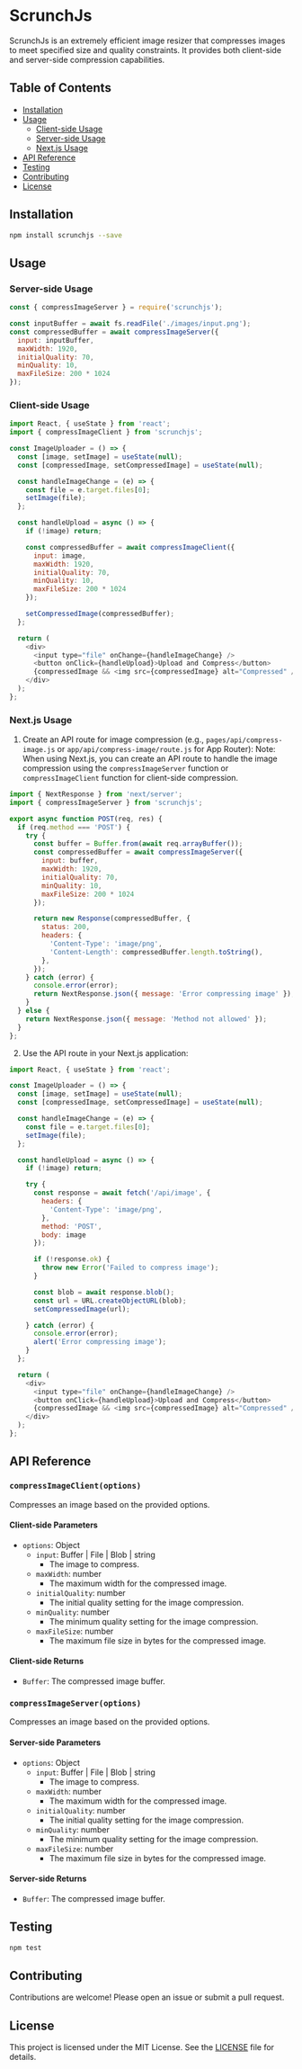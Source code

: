 # ScrunchJs

ScrunchJs is an extremely efficient image resizer that compresses images to meet specified size and quality constraints. It provides both client-side and server-side compression capabilities.

## Table of Contents

- [Installation](#installation)
- [Usage](#usage)
  - [Client-side Usage](#client-side-usage)
  - [Server-side Usage](#server-side-usage)
  - [Next.js Usage](#nextjs-usage)
- [API Reference](#api-reference)
- [Testing](#testing)
- [Contributing](#contributing)
- [License](#license)

## Installation

```bash
npm install scrunchjs --save
```

## Usage

### Server-side Usage

```javascript
const { compressImageServer } = require('scrunchjs');

const inputBuffer = await fs.readFile('./images/input.png');
const compressedBuffer = await compressImageServer({
  input: inputBuffer,
  maxWidth: 1920,
  initialQuality: 70,
  minQuality: 10,
  maxFileSize: 200 * 1024
});
```

### Client-side Usage

```javascript
import React, { useState } from 'react';
import { compressImageClient } from 'scrunchjs';

const ImageUploader = () => {
  const [image, setImage] = useState(null);
  const [compressedImage, setCompressedImage] = useState(null);

  const handleImageChange = (e) => {
    const file = e.target.files[0];
    setImage(file);
  };

  const handleUpload = async () => {
    if (!image) return;

    const compressedBuffer = await compressImageClient({
      input: image,
      maxWidth: 1920,
      initialQuality: 70,
      minQuality: 10,
      maxFileSize: 200 * 1024
    });

    setCompressedImage(compressedBuffer);
  };

  return (
    <div>
      <input type="file" onChange={handleImageChange} />
      <button onClick={handleUpload}>Upload and Compress</button>
      {compressedImage && <img src={compressedImage} alt="Compressed" />}
    </div>
  );
};
```

### Next.js Usage

1. Create an API route for image compression (e.g., `pages/api/compress-image.js` or `app/api/compress-image/route.js` for App Router):
Note: When using Next.js, you can create an API route to handle the image compression using the `compressImageServer` function or `compressImageClient` function for client-side compression.

```javascript
import { NextResponse } from 'next/server';
import { compressImageServer } from 'scrunchjs';

export async function POST(req, res) {
  if (req.method === 'POST') {
    try {
      const buffer = Buffer.from(await req.arrayBuffer());
      const compressedBuffer = await compressImageServer({
        input: buffer,
        maxWidth: 1920,
        initialQuality: 70,
        minQuality: 10,
        maxFileSize: 200 * 1024
      });

      return new Response(compressedBuffer, {
        status: 200,
        headers: {
          'Content-Type': 'image/png',
          'Content-Length': compressedBuffer.length.toString(),
        },
      });
    } catch (error) {
      console.error(error);
      return NextResponse.json({ message: 'Error compressing image' });
    }
  } else {
    return NextResponse.json({ message: 'Method not allowed' });
  }
};
```

2. Use the API route in your Next.js application:

``` javascript
import React, { useState } from 'react';

const ImageUploader = () => {
  const [image, setImage] = useState(null);
  const [compressedImage, setCompressedImage] = useState(null);

  const handleImageChange = (e) => {
    const file = e.target.files[0];
    setImage(file);
  };

  const handleUpload = async () => {
    if (!image) return;

    try {
      const response = await fetch('/api/image', {
        headers: {
          'Content-Type': 'image/png',
        },  
        method: 'POST',
        body: image
      });

      if (!response.ok) {
        throw new Error('Failed to compress image');
      }

      const blob = await response.blob();
      const url = URL.createObjectURL(blob);
      setCompressedImage(url);

    } catch (error) {
      console.error(error);
      alert('Error compressing image');
    }
  };

  return (
    <div>
      <input type="file" onChange={handleImageChange} />
      <button onClick={handleUpload}>Upload and Compress</button>
      {compressedImage && <img src={compressedImage} alt="Compressed" />}
    </div>
  );
};
```

## API Reference

### `compressImageClient(options)`

Compresses an image based on the provided options.

#### Client-side Parameters

- `options`: Object
  - `input`: Buffer | File | Blob | string
    - The image to compress.
  - `maxWidth`: number
    - The maximum width for the compressed image.
  - `initialQuality`: number
    - The initial quality setting for the image compression.
  - `minQuality`: number
    - The minimum quality setting for the image compression.
  - `maxFileSize`: number
    - The maximum file size in bytes for the compressed image.

#### Client-side Returns

- `Buffer`: The compressed image buffer.

### `compressImageServer(options)`

Compresses an image based on the provided options.

#### Server-side Parameters

- `options`: Object 
  - `input`: Buffer | File | Blob | string
    - The image to compress.
  - `maxWidth`: number
    - The maximum width for the compressed image.
  - `initialQuality`: number
    - The initial quality setting for the image compression.
  - `minQuality`: number
    - The minimum quality setting for the image compression.  
  - `maxFileSize`: number
    - The maximum file size in bytes for the compressed image.

#### Server-side Returns

- `Buffer`: The compressed image buffer.

## Testing

```bash
npm test
```

## Contributing

Contributions are welcome! Please open an issue or submit a pull request.

## License

This project is licensed under the MIT License. See the [LICENSE](LICENSE) file for details.
